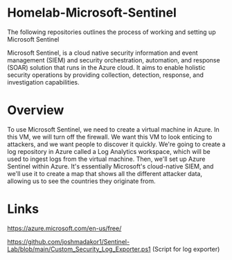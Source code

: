 # Homelab-Microsoft-Sentinel
The following repositories outlines the process of working and setting up Microsoft Sentinel

Microsoft Sentinel, is a cloud native security information and event management (SIEM) and security orchestration, automation, and response (SOAR) solution that runs in the Azure cloud. It aims to enable holistic security operations by providing collection, detection, response, and investigation capabilities.

# Overview
To use Microsoft Sentinel, we need to create a virtual machine in Azure. In this VM, we will turn off the firewall. We want this VM to look enticing to attackers, and we want people to discover it quickly. We're going to create a log repository in Azure called a Log Analytics workspace, which will be used to ingest logs from the virtual machine. Then, we'll set up Azure Sentinel within Azure. It's essentially Microsoft's cloud-native SIEM, and we'll use it to create a map that shows all the different attacker data, allowing us to see the countries they originate from.

# Links
https://azure.microsoft.com/en-us/free/

https://github.com/joshmadakor1/Sentinel-Lab/blob/main/Custom_Security_Log_Exporter.ps1 (Script for log exporter)




